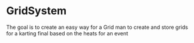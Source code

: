 # GridSystem
The goal is to create an easy way for a Grid man to create and store grids for a karting final based on the heats for an event
